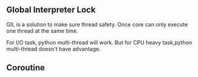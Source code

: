 ## Global Interpreter Lock

GIL is a solution to make sure thread safety. Once core can only execute one thread at the same time.

For I/O task, python multi-thread will work. But for CPU heavy task,python multi-thread doesn't have advantage.



## Coroutine











